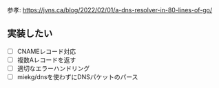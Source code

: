参孝: https://jvns.ca/blog/2022/02/01/a-dns-resolver-in-80-lines-of-go/

## 実装したい
- [ ] CNAMEレコード対応
- [ ] 複数Aレコードを返す
- [ ] 適切なエラーハンドリング
- [ ] miekg/dnsを使わずにDNSパケットのパース
